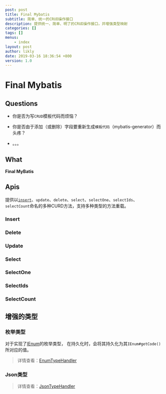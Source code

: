 ```yaml
---
post: post
title: Final Mybatis
subtitle: 简单、统一的CRUD操作接口
description: 提供统一、简单、明了的CRUD操作接口，并增强类型映射 
categories: []
tags: []
menus:
    - index
layout: post
author: likly
date: 2019-03-16 18:36:54 +800
version: 1.0
---
```


# Final Mybatis


## Questions

* 你是否为写`CRUD`模板代码而烦恼？

* 你是否由于添加（或删除）字段要重新生成`模板代码`（mybatis-generator）而头疼？

* 。。。

## What

**Final MyBatis** 

## Apis

提供以[`insert`](mapper/method/insert.md)、`update`、`delete`、`select`、`selectOne`、`selectIds`、`selectCount`命名的多种CURD方法，支持多种类型的方法重载。

### Insert

### Delete

### Update

### Select

### SelectOne

### SelectIds

### SelectCount

## 增强的类型

### 枚举类型

对于实现了[IEnum](/final-data/final-data-core/src/main/java/org/finalframework/data/entity/enums/IEnum.java)的枚举类型，
在持久化时，会将其持久化为其`IEnum#getCode()`所对应的值。

> 详情查看：[EnumTypeHandler](handler/enum-type-handler.md)

### Json类型

> 详情查看：[JsonTypeHandler](handler/json-type-handler.md)